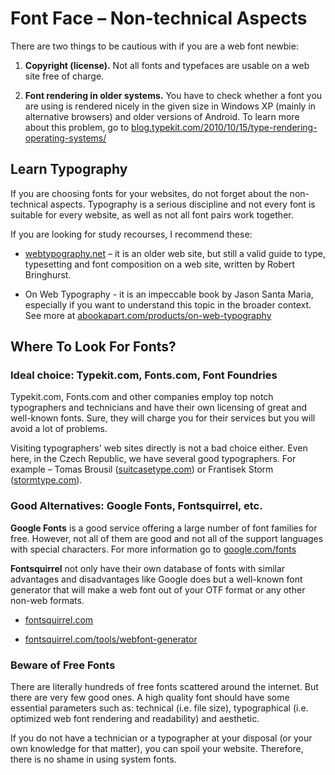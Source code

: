 Font Face – Non-technical Aspects
=================================

There are two things to be cautious with if you are a web font newbie:

1.  **Copyright (license).** Not all fonts and typefaces are usable on a web
    site free of charge.

2.  **Font rendering in older systems.** You have to check whether a font you
    are using is rendered nicely in the given size in Windows XP (mainly in
    alternative browsers) and older versions of Android. To learn more about
    this problem, go to
    [blog.typekit.com/2010/10/15/type-rendering-operating-systems/](http://blog.typekit.com/2010/10/15/type-rendering-operating-systems/)

Learn Typography
----------------

If you are choosing fonts for your websites, do not forget about the
non-technical aspects. Typography is a serious discipline and not every font is
suitable for every website, as well as not all font pairs work together.

If you are looking for study recourses, I recommend these:

-   [webtypography.net](http://webtypography.net/) – it is an older web site,
    but still a valid guide to type, typesetting and font composition on a web
    site, written by Robert Bringhurst.

-   On Web Typography - it is an impeccable book by Jason Santa Maria,
    especially if you want to understand this topic in the broader context. See
    more at
    [abookapart.com/products/on-web-typography](http://abookapart.com/products/on-web-typography)

Where To Look For Fonts?
------------------------

### Ideal choice: Typekit.com, Fonts.com, Font Foundries

Typekit.com, Fonts.com and other companies employ top notch typographers and
technicians and have their own licensing of great and well-known fonts. Sure,
they will charge you for their services but you will avoid a lot of problems.

Visiting typographers' web sites directly is not a bad choice either. Even here,
in the Czech Republic, we have several good typographers. For example – Tomas
Brousil ([suitcasetype.com](http://suitcasetype.com)) or Frantisek Storm
([stormtype.com](http://stormtype.com)).

### Good Alternatives: Google Fonts, Fontsquirrel, etc.

**Google Fonts** is a good service offering a large number of font families for
free. However, not all of them are good and not all of the support languages
with special characters. For more information go to
[google.com/fonts](http://www.google.com/fonts/)

**Fontsquirrel** not only have their own database of fonts with similar
advantages and disadvantages like Google does but a well-known font generator
that will make a web font out of your OTF format or any other non-web formats.

-   [fontsquirrel.com](http://www.fontsquirrel.com/)

-   [fontsquirrel.com/tools/webfont-generator](http://www.fontsquirrel.com/tools/webfont-generator)

### Beware of Free Fonts

There are literally hundreds of free fonts scattered around the internet. But
there are very few good ones. A high quality font should have some essential
parameters such as: technical (i.e. file size), typographical (i.e. optimized
web font rendering and readability) and aesthetic.

If you do not have a technician or a typographer at your disposal (or your own
knowledge for that matter), you can spoil your website. Therefore, there is no
shame in using system fonts.
